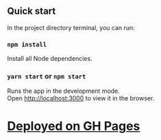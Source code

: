 
## Quick start

In the project directory terminal, you can run:

### `npm install`

Install all Node dependencies.

### `yarn start` or `npm start`

Runs the app in the development mode.\
Open [http://localhost:3000](http://localhost:3000) to view it in the browser.


# [Deployed on GH Pages](https://2juicy.github.io/mage-frontend-assessment/)
